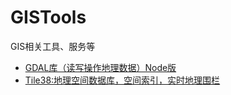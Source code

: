 # GISTools
GIS相关工具、服务等

- [GDAL库（读写操作地理数据）Node版](https://github.com/naturalatlas/node-gdal)
- [Tile38:地理空间数据库，空间索引，实时地理围栏](https://github.com/tidwall/tile38)